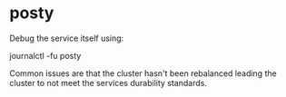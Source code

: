 # posty

Debug the service itself using:

journalctl -fu posty

Common issues are that the cluster hasn't been rebalanced leading the cluster to not meet the services durability standards. 

